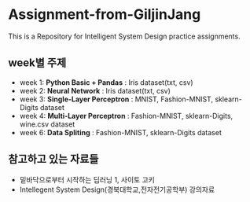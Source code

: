 # Assignment-from-GiljinJang
This is a Repository for Intelligent System Design practice assignments.



## week별 주제 
- week 1: **Python Basic + Pandas** : Iris dataset(txt, csv)  
- week 2: **Neural Network**          : Iris dataset(txt, csv) 
- week 3: **Single-Layer Perceptron** : MNIST, Fashion-MNIST, sklearn-Digits dataset 
- week 4: **Multi-Layer Perceptron**  : Fashion-MNIST, sklearn-Digits, wine.csv dataset 
- week 6: **Data Spliting**           : Fashion-MNIST, sklearn-Digits dataset 

## 참고하고 있는 자료들
- 밑바닥으로부터 시작하는 딥러닝 1, 사이토 고키
- Intellegent System Design(경북대학교,전자전기공학부) 강의자료
